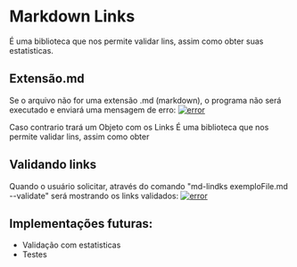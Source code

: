 # Markdown Links

 É uma biblioteca que nos permite validar lins, assim como obter suas estatisticas.

## Extensão.md

Se o arquivo não for uma extensão .md (markdown), o programa não será executado e enviará uma mensagem de erro:
[![error](img/md.jpg)]()

Caso contrario trará um Objeto com os Links 
É uma biblioteca que nos permite validar lins, assim como obter

## Validando links

 Quando o usuário solicitar, através do comando "md-lindks exemploFile.md --validate" será mostrando os links validados:
[![error](img/validate.jpg)]()

## Implementações futuras:

 * Validação com estatisticas 
 * Testes



